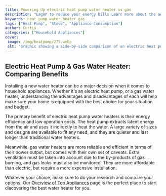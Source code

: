```yaml
---
title: Powering Up electric heat pump water heater vs gas
description: "Eager to reduce your energy bills Learn more about the advantages of electric heat pump water heaters compared to gas to find which one more closely meets your energy needs"
keywords: heat pump water heater gas
tags: ["Heat Pump", "Stove", "Appliance Consumption"]
author: Curtis
categories: ["Household Appliances"]
cover: 
 image: /img/heatpump/275.webp
 alt: 'Graphic showing a side-by-side comparison of an electric heat pump water heater vs a gas water heater'
---
```

## Electric Heat Pump & Gas Water Heater: Comparing Benefits

Installing a new water heater can be a major decision when it comes to household appliances. Whether it's an electric heat pump, or a gas water heater, understanding the advantages and disadvantages of each will help make sure your home is equipped with the best choice for your situation and budget.

The primary benefit of electric heat pump water heaters is their energy efficiency and low operation costs. The heat pump extracts latent energy from the air and uses it indirectly to heat the water. A large variety of sizes and designs are available to fit any need, and they are quieter and last longer than traditional water heaters.

Meanwhile, gas water heaters are more reliable and efficient in terms of their power output, but comes with their own set of caveats. Extra ventilation must be taken into account due to the by-products of gas burning, and gas leaks must also be monitored. They are more affordable than electric, but require a more expensive installation.

Whatever your choice, make sure to do your research and compare your options. Our [Overview of Top Appliances](./pages/appliance-overview) page is the perfect place to start discovering the best water heater for you.
